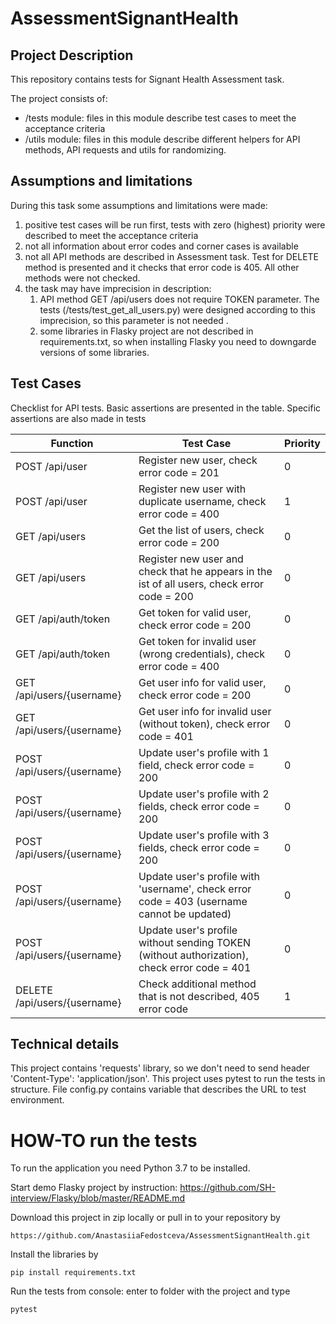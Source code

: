# AssessmentSignantHealth #

## Project Description ##
This repository contains tests for Signant Health Assessment task.

The project consists of:
 - /tests module: files in this module describe test cases to meet the acceptance criteria
 - /utils module: files in this module describe different helpers for API methods, API requests and utils for randomizing.

## Assumptions and limitations ##
During this task some assumptions and limitations were made:
1) positive test cases will be run first, tests with zero (highest) priority were described to meet the acceptance criteria
2) not all information about error codes and corner cases is available
3) not all API methods are described in Assessment task. Test for DELETE method is presented and it checks that error code is 405. All other methods were not checked.
4) the task may have imprecision in description:
   1) API method GET /api/users does not require TOKEN parameter. The tests (/tests/test_get_all_users.py) were designed according to this imprecision, so this parameter is not needed .
   2) some libraries in Flasky project are not described  in requirements.txt, so when installing Flasky you need to downgarde versions of some libraries.


## Test Cases ##
Checklist for API tests. Basic assertions are presented in the table. Specific assertions are also made in tests

| Function                     | Test Case                                                                                   | Priority |
|------------------------------|---------------------------------------------------------------------------------------------|----------|
| POST /api/user               | Register new user, check error code = 201                                                   | 0        |
| POST /api/user               | Register new user with duplicate username, check error code = 400                           | 1        |
| GET /api/users               | Get the list of users, check error code = 200                                               | 0        |
| GET /api/users               | Register new user and check that he appears in the ist of all users, check error code = 200 | 0        |
| GET /api/auth/token          | Get token for valid user, check error code = 200                                            | 0        |
| GET /api/auth/token          | Get token for invalid user (wrong credentials), check error code = 400                      | 0        |
| GET /api/users/{username}    | Get user info for valid user, check error code = 200                                        | 0        |
| GET /api/users/{username}    | Get user info for invalid user (without token), check error code = 401                      | 0        |
| POST /api/users/{username}   | Update user's profile with 1 field, check error code = 200                                  | 0        |
| POST /api/users/{username}   | Update user's profile with 2 fields, check error code = 200                                 | 0        |
| POST /api/users/{username}   | Update user's profile with 3 fields, check error code = 200                                 | 0        |
| POST /api/users/{username}   | Update user's profile with 'username', check error code = 403 (username cannot be updated)  | 0        |
| POST /api/users/{username}   | Update user's profile without sending TOKEN (without authorization), check error code = 401 | 0        |
| DELETE /api/users/{username} | Check additional method that is not described, 405 error code                               | 1        |
 
## Technical details ##
This project contains 'requests' library, so we don't need to send header 'Content-Type': 'application/json'. 
This project uses pytest to run the tests in structure.
File config.py contains variable that describes the URL to test environment.

# HOW-TO run the tests #
To run the application you need Python 3.7 to be installed.

Start demo Flasky project by instruction: https://github.com/SH-interview/Flasky/blob/master/README.md

Download this project in zip locally or pull in to your repository by

```https://github.com/AnastasiiaFedostceva/AssessmentSignantHealth.git```


Install the libraries by

``` pip install requirements.txt ```


Run the tests from console: enter to folder with the project and type

```pytest```


